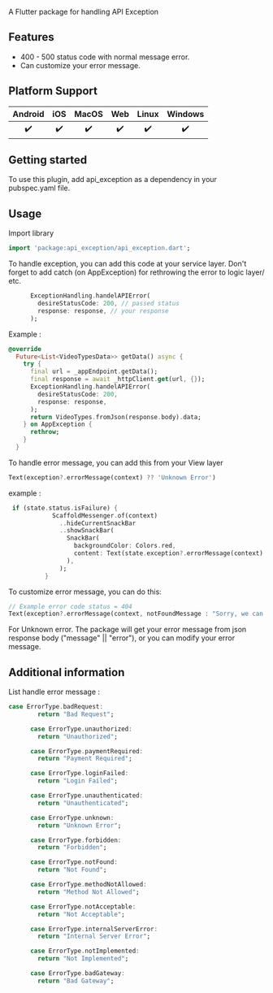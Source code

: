 A Flutter package for handling API Exception

## Features

- 400 - 500 status code with normal message error.
- Can customize your error message.

## Platform Support

| Android | iOS | MacOS | Web | Linux | Windows |
| :-----: | :-: | :---: | :-: | :---: | :-----: |
|   ✔️    | ✔️  |  ✔️   | ✔️  |  ✔️   |   ✔️    |

## Getting started

To use this plugin, add api_exception as a dependency in your pubspec.yaml file.

## Usage

Import library

```dart
import 'package:api_exception/api_exception.dart';
```

To handle exception, you can add this code at your service layer.
Don't forget to add catch (on AppException) for rethrowing the error to logic layer/ etc.

```dart
      ExceptionHandling.handelAPIError(
        desireStatusCode: 200, // passed status
        response: response, // your response
      );
```

Example :

```dart
@override
  Future<List<VideoTypesData>> getData() async {
    try {
      final url = _appEndpoint.getData();
      final response = await _httpClient.get(url, {});
      ExceptionHandling.handelAPIError(
        desireStatusCode: 200,
        response: response,
      );
      return VideoTypes.fromJson(response.body).data;
    } on AppException {
      rethrow;
    }
  }
```

To handle error message, you can add this from your View layer

```dart
Text(exception?.errorMessage(context) ?? 'Unknown Error')
```

example :

```dart
 if (state.status.isFailure) {
            ScaffoldMessenger.of(context)
              ..hideCurrentSnackBar
              ..showSnackBar(
                SnackBar(
                  backgroundColor: Colors.red,
                  content: Text(state.exception?.errorMessage(context) ?? 'Unknown Error'),
                ),
              );
          }
```

To customize error message, you can do this:

```dart
// Example error code status = 404
Text(exception?.errorMessage(context, notFoundMessage : "Sorry, we can't find your data") ?? 'Unknown Error')
```

For Unknown error. The package will get your error message from json response body ("message" || "error"), or you can modify your error message.

## Additional information

List handle error message :

```dart
case ErrorType.badRequest:
        return "Bad Request";

      case ErrorType.unauthorized:
        return "Unauthorized";

      case ErrorType.paymentRequired:
        return "Payment Required";

      case ErrorType.loginFailed:
        return "Login Failed";

      case ErrorType.unauthenticated:
        return "Unauthenticated";

      case ErrorType.unknown:
        return "Unknown Error";

      case ErrorType.forbidden:
        return "Forbidden";

      case ErrorType.notFound:
        return "Not Found";

      case ErrorType.methodNotAllowed:
        return "Method Not Allowed";

      case ErrorType.notAcceptable:
        return "Not Acceptable";

      case ErrorType.internalServerError:
        return "Internal Server Error";

      case ErrorType.notImplemented:
        return "Not Implemented";

      case ErrorType.badGateway:
        return "Bad Gateway";
```
